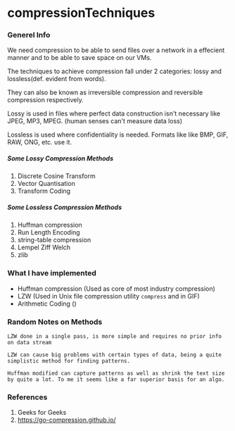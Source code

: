 # compressionTechniques

### Generel Info

We need compression to be able to send files over a network in a effecient manner and to be able to save space on our VMs.

The techniques to achieve compression fall under 2 categories: lossy and lossless(def. evident from words).

They can also be known as irreversible compression and reversible compression respectively.

Lossy is used in files where perfect data construction isn't necessary like JPEG, MP3, MPEG. (human senses can't measure data loss)

Lossless is used where confidentiality is needed. Formats like like BMP, GIF, RAW, ONG, etc. use it.
##### Some Lossy Compression Methods
1. Discrete Cosine Transform
2. Vector Quantisation
3. Transform Coding

##### Some Lossless Compression Methods
1. Huffman compression
2. Run Length Encoding
3. string-table compression
4. Lempel Ziff Welch
5. zlib


### What I have implemented
- Huffman compression (Used as core of most industry compression)
- LZW (Used in Unix file compression utility `compress` and in GIF)
- Arithmetic Coding ()


### Random Notes on Methods
```LZW done in a single pass, is more simple and requires no prior info on data stream```

```LZW can cause big problems with certain types of data, being a quite simplistic method for finding patterns.```

```Huffman modified can capture patterns as well as shrink the text size by quite a lot. To me it seems like a far superior basis for an algo.```


### References
1. Geeks for Geeks
2. https://go-compression.github.io/
